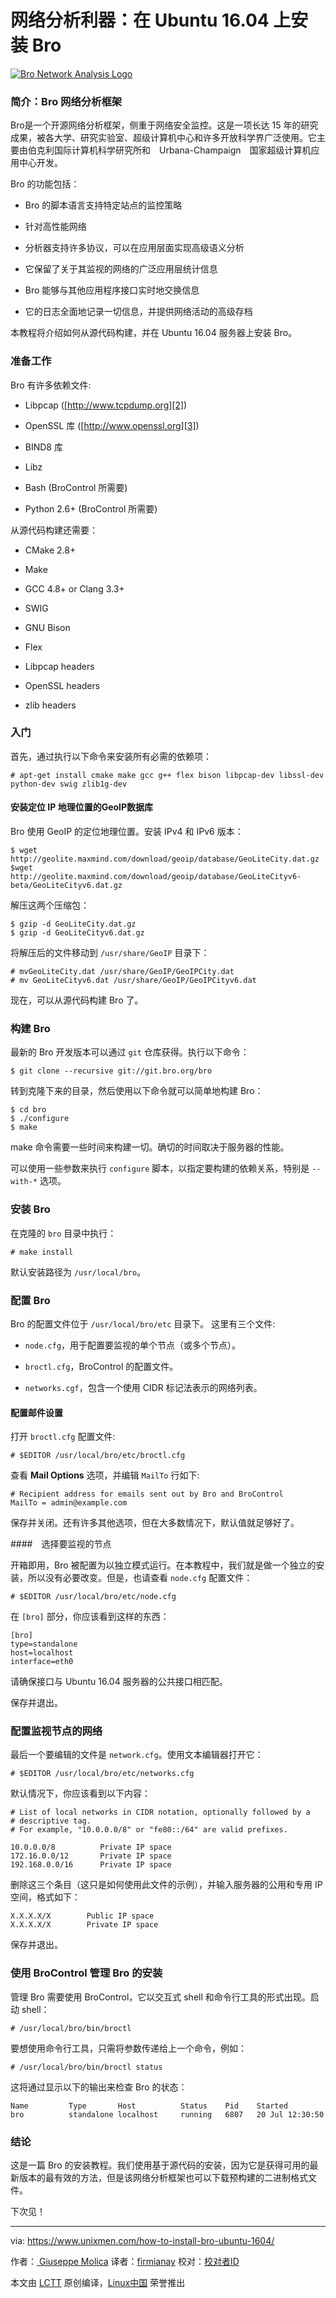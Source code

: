 网络分析利器：在 Ubuntu 16.04 上安装 Bro
============================================================


 [![Bro Network Analysis Logo](https://www.unixmen.com/wp-content/uploads/2017/07/brologo-696x696.jpg "brologo")][4]

### 简介：Bro 网络分析框架

Bro是一个开源网络分析框架，侧重于网络安全监控。这是一项长达 15 年的研究成果，被各大学、研究实验室、超级计算机中心和许多开放科学界广泛使用。它主要由伯克利国际计算机科学研究所和　Urbana-Champaign　国家超级计算机应用中心开发。

Bro 的功能包括：

*   Bro 的脚本语言支持特定站点的监控策略

*   针对高性能网络

*   分析器支持许多协议，可以在应用层面实现高级语义分析

*   它保留了关于其监视的网络的广泛应用层统计信息

*   Bro 能够与其他应用程序接口实时地交换信息

*   它的日志全面地记录一切信息，并提供网络活动的高级存档

本教程将介绍如何从源代码构建，并在 Ubuntu 16.04 服务器上安装 Bro。

### 准备工作

Bro 有许多依赖文件:

*   Libpcap ([http://www.tcpdump.org][2])

*   OpenSSL 库 ([http://www.openssl.org][3])

*   BIND8 库

*   Libz

*   Bash (BroControl 所需要)

*   Python 2.6+ (BroControl 所需要)

从源代码构建还需要：

*   CMake 2.8+

*   Make

*   GCC 4.8+ or Clang 3.3+

*   SWIG

*   GNU Bison

*   Flex

*   Libpcap headers

*   OpenSSL headers

*   zlib headers

### 入门

首先，通过执行以下命令来安装所有必需的依赖项：

```
# apt-get install cmake make gcc g++ flex bison libpcap-dev libssl-dev python-dev swig zlib1g-dev
```

#### 安装定位 IP 地理位置的GeoIP数据库

Bro 使用 GeoIP 的定位地理位置。安装 IPv4 和 IPv6 版本：

```
$ wget http://geolite.maxmind.com/download/geoip/database/GeoLiteCity.dat.gz
$wget http://geolite.maxmind.com/download/geoip/database/GeoLiteCityv6-beta/GeoLiteCityv6.dat.gz
```

解压这两个压缩包：

```
$ gzip -d GeoLiteCity.dat.gz
$ gzip -d GeoLiteCityv6.dat.gz
```

将解压后的文件移动到 `/usr/share/GeoIP` 目录下：

```
# mvGeoLiteCity.dat /usr/share/GeoIP/GeoIPCity.dat
# mv GeoLiteCityv6.dat /usr/share/GeoIP/GeoIPCityv6.dat
```

现在，可以从源代码构建 Bro 了。

### 构建 Bro

最新的 Bro 开发版本可以通过 `git` 仓库获得。执行以下命令：

```
$ git clone --recursive git://git.bro.org/bro
```

转到克隆下来的目录，然后使用以下命令就可以简单地构建 Bro：

```
$ cd bro
$ ./configure
$ make
```

make 命令需要一些时间来构建一切。确切的时间取决于服务器的性能。

可以使用一些参数来执行 `configure` 脚本，以指定要构建的依赖关系，特别是 `--with-*` 选项。

### 安装 Bro

在克隆的 `bro` 目录中执行：

```
# make install
```

默认安装路径为 `/usr/local/bro`。

### 配置 Bro

Bro 的配置文件位于 `/usr/local/bro/etc` 目录下。 这里有三个文件:

*   `node.cfg`，用于配置要监视的单个节点（或多个节点）。

*   `broctl.cfg`，BroControl 的配置文件。

*   `networks.cgf`，包含一个使用 CIDR 标记法表示的网络列表。

#### 配置邮件设置

打开 `broctl.cfg` 配置文件:

```
# $EDITOR /usr/local/bro/etc/broctl.cfg
```

查看 **Mail Options** 选项，并编辑 `MailTo` 行如下:

```
# Recipient address for emails sent out by Bro and BroControl
MailTo = admin@example.com
```

保存并关闭。还有许多其他选项，但在大多数情况下，默认值就足够好了。

####　选择要监视的节点

开箱即用，Bro 被配置为以独立模式运行。在本教程中，我们就是做一个独立的安装，所以没有必要改变。但是，也请查看 `node.cfg` 配置文件：

```
# $EDITOR /usr/local/bro/etc/node.cfg
```

在 `[bro]` 部分，你应该看到这样的东西：

```
[bro]
type=standalone
host=localhost
interface=eth0
```

请确保接口与 Ubuntu 16.04 服务器的公共接口相匹配。

保存并退出。

### 配置监视节点的网络

最后一个要编辑的文件是 `network.cfg`。使用文本编辑器打开它：

```
# $EDITOR /usr/local/bro/etc/networks.cfg
```

默认情况下，你应该看到以下内容：

```
# List of local networks in CIDR notation, optionally followed by a
# descriptive tag.
# For example, "10.0.0.0/8" or "fe80::/64" are valid prefixes.

10.0.0.0/8          Private IP space
172.16.0.0/12       Private IP space
192.168.0.0/16      Private IP space
```

删除这三个条目（这只是如何使用此文件的示例），并输入服务器的公用和专用 IP 空间，格式如下：

```
X.X.X.X/X        Public IP space
X.X.X.X/X        Private IP space
```

保存并退出。

### 使用 BroControl 管理 Bro 的安装

管理 Bro 需要使用 BroControl，它以交互式 shell 和命令行工具的形式出现。启动 shell：

```
# /usr/local/bro/bin/broctl
```

要想使用命令行工具，只需将参数传递给上一个命令，例如：

```
# /usr/local/bro/bin/broctl status
```

这将通过显示以下的输出来检查 Bro 的状态：

```
Name         Type       Host          Status    Pid    Started
bro          standalone localhost     running   6807   20 Jul 12:30:50
```

### 结论

这是一篇 Bro 的安装教程。我们使用基于源代码的安装，因为它是获得可用的最新版本的最有效的方法，但是该网络分析框架也可以下载预构建的二进制格式文件。

下次见！

--------------------------------------------------------------------------------

via: https://www.unixmen.com/how-to-install-bro-ubuntu-1604/

作者：[ Giuseppe Molica][a]
译者：[firmianay](https://github.com/firmianay)
校对：[校对者ID](https://github.com/校对者ID)

本文由 [LCTT](https://github.com/LCTT/TranslateProject) 原创编译，[Linux中国](https://linux.cn/) 荣誉推出

[a]:https://www.unixmen.com/author/tutan/
[1]:https://www.unixmen.com/author/tutan/
[2]:http://www.tcpdump.org/
[3]:http://www.openssl.org/
[4]:https://www.unixmen.com/wp-content/uploads/2017/07/brologo.jpg
